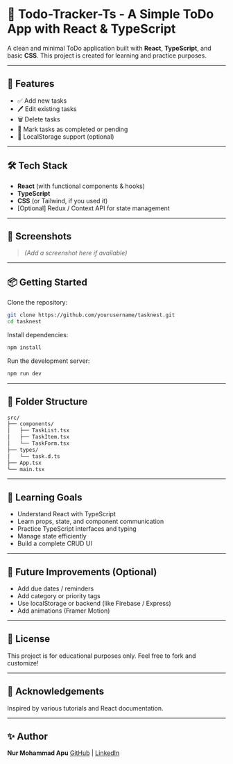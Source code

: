 # 📝 Todo-Tracker-Ts - A Simple ToDo App with React & TypeScript

A clean and minimal ToDo application built with **React**, **TypeScript**, and basic **CSS**. This project is created for learning and practice purposes.

---

## 🚀 Features

- ✅ Add new tasks
- 🖊️ Edit existing tasks
- 🗑️ Delete tasks
- 📌 Mark tasks as completed or pending
- 💾 LocalStorage support (optional)

---

## 🛠️ Tech Stack

- **React** (with functional components & hooks)
- **TypeScript**
- **CSS** (or Tailwind, if you used it)
- [Optional] Redux / Context API for state management

---

## 📸 Screenshots

> *(Add a screenshot here if available)*

---

## 📦 Getting Started

Clone the repository:

```bash
git clone https://github.com/yourusername/tasknest.git
cd tasknest
````

Install dependencies:

```bash
npm install
```

Run the development server:

```bash
npm run dev
```

---

## 📁 Folder Structure

```bash
src/
├── components/
│   ├── TaskList.tsx
│   ├── TaskItem.tsx
│   └── TaskForm.tsx
├── types/
│   └── task.d.ts
├── App.tsx
└── main.tsx
```

---

## 🧠 Learning Goals

* Understand React with TypeScript
* Learn props, state, and component communication
* Practice TypeScript interfaces and typing
* Manage state efficiently
* Build a complete CRUD UI

---

## 📌 Future Improvements (Optional)

* Add due dates / reminders
* Add category or priority tags
* Use localStorage or backend (like Firebase / Express)
* Add animations (Framer Motion)

---

## 📜 License

This project is for educational purposes only. Feel free to fork and customize!

---

## 🙌 Acknowledgements

Inspired by various tutorials and React documentation.

---

## ✨ Author

**Nur Mohammad Apu**
[GitHub](https://github.com/yourusername) | [LinkedIn](https://linkedin.com/in/yourprofile)


